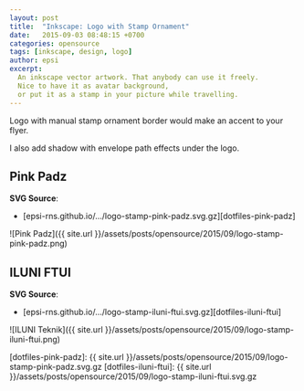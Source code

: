 ```yaml
---
layout: post
title:  "Inkscape: Logo with Stamp Ornament"
date:   2015-09-03 08:48:15 +0700
categories: opensource
tags: [inkscape, design, logo]
author: epsi
excerpt:
  An inkscape vector artwork. That anybody can use it freely.
  Nice to have it as avatar background,
  or put it as a stamp in your picture while travelling.
---
```


Logo with manual stamp ornament border would make an accent to your flyer.

I also add shadow with envelope path effects under the logo.

## Pink Padz

**SVG Source**:<br/>
* [epsi-rns.github.io/.../logo-stamp-pink-padz.svg.gz][dotfiles-pink-padz]

![Pink Padz]({{ site.url }}/assets/posts/opensource/2015/09/logo-stamp-pink-padz.png)

## ILUNI FTUI

**SVG Source**:<br/>
* [epsi-rns.github.io/.../logo-stamp-iluni-ftui.svg.gz][dotfiles-iluni-ftui]

![ILUNI Teknik]({{ site.url }}/assets/posts/opensource/2015/09/logo-stamp-iluni-ftui.png)




[dotfiles-pink-padz]: {{ site.url }}/assets/posts/opensource/2015/09/logo-stamp-pink-padz.svg.gz
[dotfiles-iluni-ftui]: {{ site.url }}/assets/posts/opensource/2015/09/logo-stamp-iluni-ftui.svg.gz
